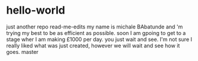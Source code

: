 # hello-world
just another repo
read-me-edits
my name is michale BAbatunde and 'm trying my best to be as efficient as possible. soon I am gpoing to get to a stage wher I am making £1000 per day. you just wait and see.
I'm not sure I really liked what was just created, however we will wait and see how it goes.
 master
